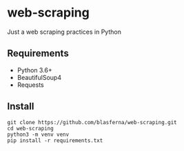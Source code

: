 # web-scraping
Just a web scraping practices in Python

## Requirements
* Python 3.6+
* BeautifulSoup4
* Requests

## Install
```
git clone https://github.com/blasferna/web-scraping.git
cd web-scraping
python3 -m venv venv
pip install -r requirements.txt
```
